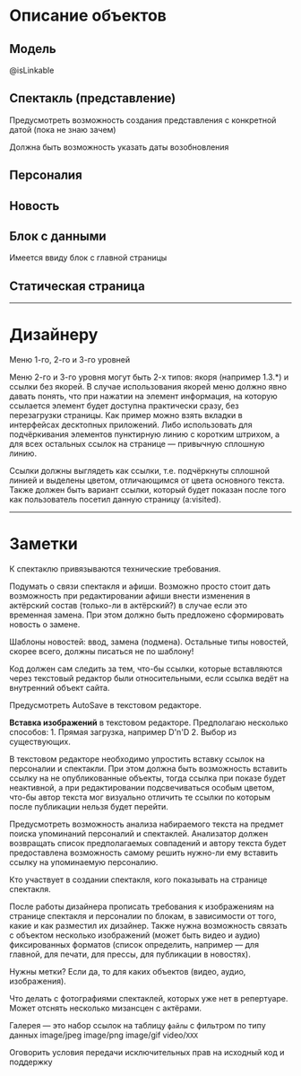# Описание объектов
## Модель

@isLinkable

## Спектакль (представление)
Предусмотреть возможность создания представления с конкретной датой (пока не знаю зачем)

Должна быть возможность указать даты возобновления

## Персоналия

## Новость

## Блок с данными

Имеется ввиду блок с главной страницы

## Статическая страница


------------------
# Дизайнеру

Меню 1-го, 2-го и 3-го уровней

Меню 2-го и 3-го уровня могут быть 2-х типов: якоря (например 1.3.*) и ссылки без якорей. В случае использования якорей меню должно явно давать понять, что при нажатии на элемент информация, на которую ссылается элемент будет доступна практически сразу, без перезагрузки страницы. Как пример можно взять вкладки в интерфейсах десктопных приложений. Либо использовать для подчёркивания элементов пунктирную линию с коротким штрихом, а для всех остальных ссылок на странице — привычную сплошную линию.

Ссылки должны выглядеть как ссылки, т.е. подчёркнуты сплошной линией и выделены цветом, отличающимся от цвета основного текста. Также должен быть вариант ссылки, который будет показан после того как пользователь посетил данную страницу (a:visited).

------------------
# Заметки
К спектаклю привязываются технические требования.

Подумать о связи спектакля и афиши. Возможно просто стоит дать возможность при редактировании афиши внести изменения в актёрский состав (только-ли в актёрский?) в случае если это временная замена. При этом должно быть предложено сформировать новость о замене.

Шаблоны новостей: ввод, замена (подмена). Остальные типы новостей, скорее всего, должны писаться не по шаблону!

Код должен сам следить за тем, что-бы ссылки, которые вставляются через текстовый редактор были относительными, если ссылка ведёт на внутренний объект сайта.

Предусмотреть AutoSave в текстовом редакторе.

**Вставка изображений** в текстовом редакторе. Предполагаю несколько способов:
	1. Прямая загрузка, например D'n'D
	2. Выбор из существующих.

В текстовом редакторе необходимо упростить вставку ссылок на персоналии и спектакли. При этом должна быть возможность вставить ссылку на не опубликованные объекты, тогда ссылка при показе будет неактивной, а при редактировании подсвечиваться особым цветом, что-бы автор текста мог визуально отличить те ссылки по которым после публикации нельзя будет перейти. 

Предусмотреть возможность анализа набираемого текста на предмет поиска упоминаний персоналий и спектаклей. Анализатор должен возвращать список предполагаемых  совпадений и автору текста будет предоставлена возможность самому решить нужно-ли ему вставить ссылку на упоминаемую персоналию.

Кто участвует в создании спектакля, кого показывать на странице спектакля.

После работы дизайнера прописать требования к изображениям на странице спектакля и персоналии по блокам, в зависимости от того, какие и как разместил их дизайнер. Также нужна возможность связать с объектом несколько изображений (может быть видео и аудио) фиксированных форматов (список определить, например — для главной, для печати, для прессы, для публикации в новостях).

Нужны метки? Если да, то для каких объектов (видео, аудио, изображения).

Что делать с фотографиями спектаклей, которых уже нет в репертуаре. Может отснять несколько мизансцен с актёрами.

Галерея — это набор ссылок на таблицу `файлы` с фильтром по типу данных image/jpeg image/png image/gif video/`XXX`

Оговорить условия передачи исключительных прав на исходный код и поддержку